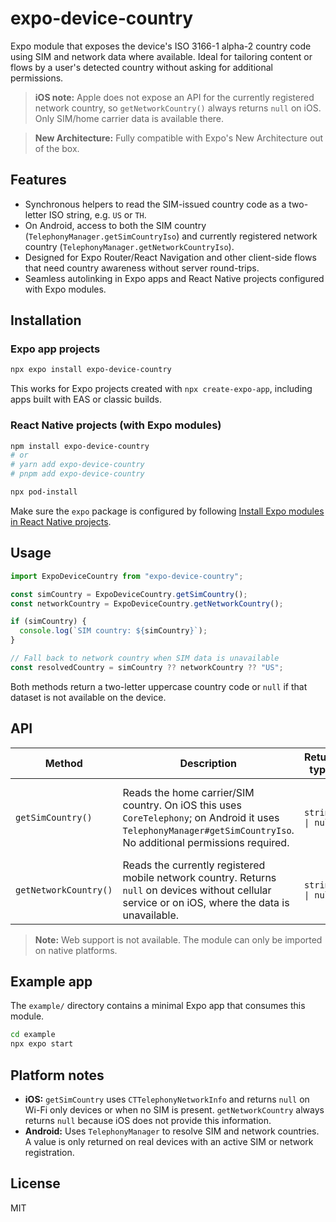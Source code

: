 # expo-device-country

Expo module that exposes the device's ISO 3166-1 alpha-2 country code using SIM and network data where available. Ideal for tailoring content or flows by a user's detected country without asking for additional permissions.

> **iOS note:** Apple does not expose an API for the currently registered network country, so `getNetworkCountry()` always returns `null` on iOS. Only SIM/home carrier data is available there.

> **New Architecture:** Fully compatible with Expo's New Architecture out of the box.

## Features

- Synchronous helpers to read the SIM-issued country code as a two-letter ISO string, e.g. `US` or `TH`.
- On Android, access to both the SIM country (`TelephonyManager.getSimCountryIso`) and currently registered network country (`TelephonyManager.getNetworkCountryIso`).
- Designed for Expo Router/React Navigation and other client-side flows that need country awareness without server round-trips.
- Seamless autolinking in Expo apps and React Native projects configured with Expo modules.

## Installation

### Expo app projects

```bash
npx expo install expo-device-country
```

This works for Expo projects created with `npx create-expo-app`, including apps built with EAS or classic builds.

### React Native projects (with Expo modules)

```bash
npm install expo-device-country
# or
# yarn add expo-device-country
# pnpm add expo-device-country

npx pod-install
```

Make sure the `expo` package is configured by following [Install Expo modules in React Native projects](https://docs.expo.dev/bare/installing-expo-modules/).

## Usage

```ts
import ExpoDeviceCountry from "expo-device-country";

const simCountry = ExpoDeviceCountry.getSimCountry();
const networkCountry = ExpoDeviceCountry.getNetworkCountry();

if (simCountry) {
  console.log(`SIM country: ${simCountry}`);
}

// Fall back to network country when SIM data is unavailable
const resolvedCountry = simCountry ?? networkCountry ?? "US";
```

Both methods return a two-letter uppercase country code or `null` if that dataset is not available on the device.

## API

| Method                | Description                                                                                                                                                       | Return type         | Platforms                                  |
| --------------------- | ----------------------------------------------------------------------------------------------------------------------------------------------------------------- | ------------------- | ------------------------------------------ |
| `getSimCountry()`     | Reads the home carrier/SIM country. On iOS this uses `CoreTelephony`; on Android it uses `TelephonyManager#getSimCountryIso`. No additional permissions required. | `string \| null`    | iOS: available (SIM only); Android: available |
| `getNetworkCountry()` | Reads the currently registered mobile network country. Returns `null` on devices without cellular service or on iOS, where the data is unavailable.               | `string \| null`    | iOS: not available; Android: available        |


> **Note:** Web support is not available. The module can only be imported on native platforms.

## Example app

The `example/` directory contains a minimal Expo app that consumes this module.

```bash
cd example
npx expo start
```

## Platform notes

- **iOS:** `getSimCountry` uses `CTTelephonyNetworkInfo` and returns `null` on Wi-Fi only devices or when no SIM is present. `getNetworkCountry` always returns `null` because iOS does not provide this information.
- **Android:** Uses `TelephonyManager` to resolve SIM and network countries. A value is only returned on real devices with an active SIM or network registration.

## License

MIT
